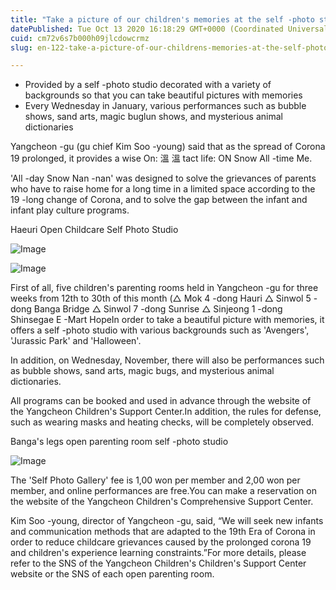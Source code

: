```yaml
---
title: "Take a picture of our children's memories at the self -photo studio and enjoy the exciting children's performances online!"
datePublished: Tue Oct 13 2020 16:18:29 GMT+0000 (Coordinated Universal Time)
cuid: cm72v6s7b000h09jlcdowcrmz
slug: en-122-take-a-picture-of-our-childrens-memories-at-the-self-photo-studio-and-enjoy-the-exciting-childrens-performances-online

---
```



- Provided by a self -photo studio decorated with a variety of backgrounds so that you can take beautiful pictures with memories
- Every Wednesday in January, various performances such as bubble shows, sand arts, magic buglun shows, and mysterious animal dictionaries

Yangcheon -gu (gu chief Kim Soo -young) said that as the spread of Corona 19 prolonged, it provides a wise On: 溫 溫 tact life: ON Snow All -time Me.

'All -day Snow Nan -nan' was designed to solve the grievances of parents who have to raise home for a long time in a limited space according to the 19 -long change of Corona, and to solve the gap between the infant and infant play culture programs.

Haeuri Open Childcare Self Photo Studio

![Image](https://cdn.hashnode.com/res/hashnode/image/upload/v1739422397680/bad6ad00-59fc-474b-8f0c-316b6790d612.jpeg)

![Image](https://cdn.hashnode.com/res/hashnode/image/upload/v1739422399665/6486eaa4-32ff-42e1-a631-715d752f5c48.jpeg)

First of all, five children's parenting rooms held in Yangcheon -gu for three weeks from 12th to 30th of this month (△ Mok 4 -dong Hauri △ Sinwol 5 -dong Banga Bridge △ Sinwol 7 -dong Sunrise △ Sinjeong 1 -dong Shinsegae E -Mart HopeIn order to take a beautiful picture with memories, it offers a self -photo studio with various backgrounds such as 'Avengers', 'Jurassic Park' and 'Halloween'.

In addition, on Wednesday, November, there will also be performances such as bubble shows, sand arts, magic bugs, and mysterious animal dictionaries.

All programs can be booked and used in advance through the website of the Yangcheon Children's Support Center.In addition, the rules for defense, such as wearing masks and heating checks, will be completely observed.

Banga's legs open parenting room self -photo studio

![Image](https://cdn.hashnode.com/res/hashnode/image/upload/v1739422401966/2f7df331-fb5c-4ed4-9c87-e9de59718430.jpeg)

The 'Self Photo Gallery' fee is 1,00 won per member and 2,00 won per member, and online performances are free.You can make a reservation on the website of the Yangcheon Children's Comprehensive Support Center.

Kim Soo -young, director of Yangcheon -gu, said, “We will seek new infants and communication methods that are adapted to the 19th Era of Corona in order to reduce childcare grievances caused by the prolonged corona 19 and children's experience learning constraints.”For more details, please refer to the SNS of the Yangcheon Children's Children's Support Center website or the SNS of each open parenting room.